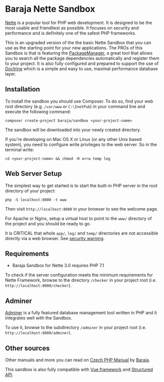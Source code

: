 Baraja Nette Sandbox
====================

[Nette](https://nette.org) is a popular tool for PHP web development.
It is designed to be the most usable and friendliest as possible. It focuses
on security and performance and is definitely one of the safest PHP frameworks.

This is an upgraded version of the the basic Nette Sandbox that you can use as the starting point for your new applications.
The PROs of this Sandbox is that is featuring the [PackageManager](https://github.com/baraja-core/package-manager), a great tool that allows you to search all the package dependencies automatically and register them to your project.
It is also fully configured and prepared to support the use of [Doctrine](https://github.com/baraja-core/doctrine) which is a simple and easy to use, maximal performance database layer.

Installation
------------

To install the sandbox you should use Composer. To do so, find your web root directory (e.g. `/var/www` or `C:\InetPub`) in your command line and execute the following command:

`composer create-project baraja/sandbox <your-project-name>`

The sandbox will be downloaded into your newly created directory.
	
If you're developing on Mac OS X or Linux (or any other Unix based system), you need to configure write privileges to the web server.
So in the terminal write:

`cd <your-project-name> && chmod -R a+rw temp log`

Web Server Setup
----------------

The simplest way to get started is to start the built-in PHP server in the root directory of your project:

`php -S localhost:8000 -t www`

Then visit `http://localhost:8000` in your browser to see the welcome page.

For Apache or Nginx, setup a virtual host to point to the `www/` directory of the project and you should be ready to go.

It is CRITICAL that whole `app/`, `log/` and `temp/` directories are not accessible directly via a web browser. See [security warning](https://nette.org/security-warning).

Requirements
------------

- Baraja Sandbox for Nette 3.0 requires PHP 7.1

To check if the server configuration meets the minimum requirements for
Nette Framework, browse to the directory `/checker` in your project root (i.e. `http://localhost:8000/checker`).

Adminer
-------

[Adminer](https://www.adminer.org/) is a fully featured database management tool written in PHP and it integrates well with the Sandbox.

To use it, browse to the subdirectory `/adminer` in your project root (i.e. `http://localhost:8000/adminer`).

Other sources
-------------

Other manuals and more you can read on [Czech PHP Manual](https://php.baraja.cz) by [Baraja](https://baraja.cz).

This sandbox is also fully compatible with [Vue framework](https://vue.baraja.cz) and [Structured API](https://github.com/baraja-core/structured-api).

